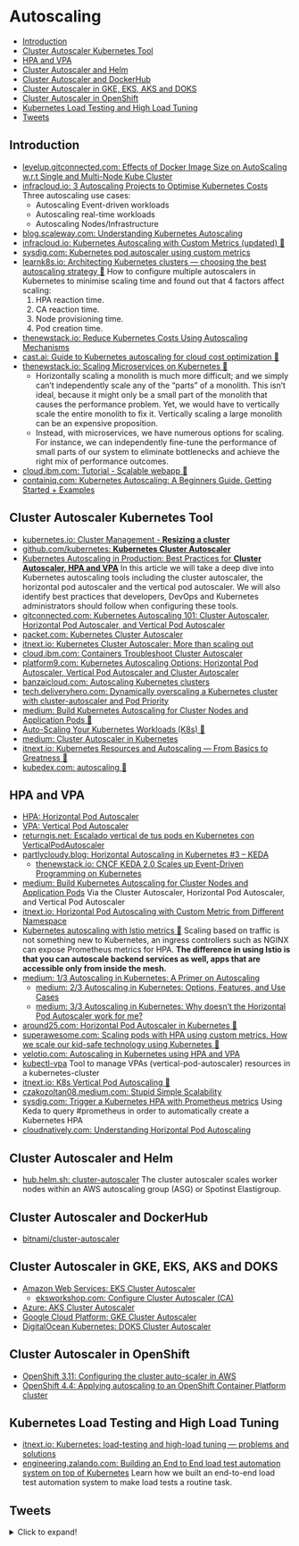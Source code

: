 # Autoscaling
- [Introduction](#introduction)
- [Cluster Autoscaler Kubernetes Tool](#cluster-autoscaler-kubernetes-tool)
- [HPA and VPA](#hpa-and-vpa)
- [Cluster Autoscaler and Helm](#cluster-autoscaler-and-helm)
- [Cluster Autoscaler and DockerHub](#cluster-autoscaler-and-dockerhub)
- [Cluster Autoscaler in GKE, EKS, AKS and DOKS](#cluster-autoscaler-in-gke-eks-aks-and-doks)
- [Cluster Autoscaler in OpenShift](#cluster-autoscaler-in-openshift)
- [Kubernetes Load Testing and High Load Tuning](#kubernetes-load-testing-and-high-load-tuning)
- [Tweets](#tweets)

## Introduction
* [levelup.gitconnected.com: Effects of Docker Image Size on AutoScaling w.r.t Single and Multi-Node Kube Cluster](https://levelup.gitconnected.com/effects-of-docker-image-size-on-autoscaling-w-r-t-single-and-multi-node-kube-cluster-29c4f689cd99)
* [infracloud.io: 3 Autoscaling Projects to Optimise Kubernetes Costs](https://www.infracloud.io/blogs/3-autoscaling-projects-optimising-kubernetes-costs/) Three autoscaling use cases:
    * Autoscaling Event-driven workloads
    * Autoscaling real-time workloads
    * Autoscaling Nodes/Infrastructure 
* [blog.scaleway.com: Understanding Kubernetes Autoscaling](https://blog.scaleway.com/understanding-kubernetes-autoscaling/)
* [infracloud.io: Kubernetes Autoscaling with Custom Metrics (updated) 🌟](https://www.infracloud.io/blogs/kubernetes-autoscaling-custom-metrics/)
* [sysdig.com: Kubernetes pod autoscaler using custom metrics](https://sysdig.com/blog/kubernetes-autoscaler/)
* [learnk8s.io: Architecting Kubernetes clusters — choosing the best autoscaling strategy 🌟](https://learnk8s.io/kubernetes-autoscaling-strategies) How to configure multiple autoscalers in Kubernetes to minimise scaling time and found out that 4 factors affect scaling: 
    1. HPA reaction time.
    2. CA reaction time.
    3. Node provisioning time.
    4. Pod creation time.
* [thenewstack.io: Reduce Kubernetes Costs Using Autoscaling Mechanisms](https://thenewstack.io/reduce-kubernetes-costs-using-autoscaling-mechanisms/)
* [cast.ai: Guide to Kubernetes autoscaling for cloud cost optimization 🌟](https://cast.ai/blog/guide-to-kubernetes-autoscaling-for-cloud-cost-optimization)
* [thenewstack.io: Scaling Microservices on Kubernetes 🌟](https://thenewstack.io/scaling-microservices-on-kubernetes)
    * Horizontally scaling a monolith is much more difficult; and we simply can’t independently scale any of the “parts” of a monolith. This isn’t ideal, because it might only be a small part of the monolith that causes the performance problem. Yet, we would have to vertically scale the entire monolith to fix it. Vertically scaling a large monolith can be an expensive proposition.
    * Instead, with microservices, we have numerous options for scaling. For instance, we can independently fine-tune the performance of small parts of our system to eliminate bottlenecks and achieve the right mix of performance outcomes.
* [cloud.ibm.com: Tutorial - Scalable webapp 🌟](https://cloud.ibm.com/docs/solution-tutorials?topic=solution-tutorials-scalable-webapp-kubernetes)
* [containiq.com: Kubernetes Autoscaling: A Beginners Guide. Getting Started + Examples](https://www.containiq.com/post/kubernetes-autoscaling)

## Cluster Autoscaler Kubernetes Tool
* [kubernetes.io: Cluster Management - **Resizing a cluster**](https://kubernetes.io/docs/tasks/administer-cluster/cluster-management/#resizing-a-cluster)
* [github.com/kubernetes: **Kubernetes Cluster Autoscaler**](https://github.com/kubernetes/autoscaler/tree/master/cluster-autoscaler)
* [Kubernetes Autoscaling in Production: Best Practices for **Cluster Autoscaler, HPA and VPA**](https://www.replex.io/blog/kubernetes-in-production-best-practices-for-cluster-autoscaler-hpa-and-vpa) In this article we will take a deep dive into Kubernetes autoscaling tools including the cluster autoscaler, the horizontal pod autoscaler and the vertical pod autoscaler. We will also identify best practices that developers, DevOps and Kubernetes administrators should follow when configuring these tools.
* [gitconnected.com: Kubernetes Autoscaling 101: Cluster Autoscaler, Horizontal Pod Autoscaler, and Vertical Pod Autoscaler](https://levelup.gitconnected.com/kubernetes-autoscaling-101-cluster-autoscaler-horizontal-pod-autoscaler-and-vertical-pod-2a441d9ad231)
* [packet.com: Kubernetes Cluster Autoscaler](https://www.packet.com/resources/guides/kubernetes-cluster-autoscaler-on-packet/)
* [itnext.io: Kubernetes Cluster Autoscaler: More than scaling out](https://itnext.io/kubernetes-cluster-autoscaler-more-than-scaling-out-7b2d97f10b27)
* [cloud.ibm.com: Containers Troubleshoot Cluster Autoscaler](https://cloud.ibm.com/docs/containers?topic=containers-troubleshoot_cluster_autoscaler)
* [platform9.com: Kubernetes Autoscaling Options: Horizontal Pod Autoscaler, Vertical Pod Autoscaler and Cluster Autoscaler](https://platform9.com/blog/kubernetes-autoscaling-options-horizontal-pod-autoscaler-vertical-pod-autoscaler-and-cluster-autoscaler/)
* [banzaicloud.com: Autoscaling Kubernetes clusters](https://banzaicloud.com/blog/k8s-cluster-autoscaler/)
* [tech.deliveryhero.com: Dynamically overscaling a Kubernetes cluster with cluster-autoscaler and Pod Priority](https://tech.deliveryhero.com/dynamically-overscaling-a-kubernetes-cluster-with-cluster-autoscaler-and-pod-priority/)
* [medium: Build Kubernetes Autoscaling for Cluster Nodes and Application Pods 🌟](https://medium.com/better-programming/build-kubernetes-autoscaling-for-cluster-nodes-and-application-pods-bb7f2d716b07)
* [Auto-Scaling Your Kubernetes Workloads (K8s) 🌟](https://medium.com/faun/autoscaling-in-kubernetes-cluster-bc55b8393a19)
* [medium: Cluster Autoscaler in Kubernetes](https://medium.com/avmconsulting-blog/cluster-autoscaler-type-in-kubernetes-part2-f2ae432eefbb)
* [itnext.io: Kubernetes Resources and Autoscaling — From Basics to Greatness 🌟](https://itnext.io/kubernetes-resources-and-autoscaling-from-basics-to-greatness-7cae17fbf27b)
* [kubedex.com: autoscaling 🌟](https://kubedex.com/autoscaling)

## HPA and VPA
* [HPA: Horizontal Pod Autoscaler](https://kubernetes.io/docs/tasks/run-application/horizontal-pod-autoscale/)
* [VPA: Vertical Pod Autoscaler](https://github.com/kubernetes/autoscaler/tree/master/vertical-pod-autoscaler)
* [returngis.net: Escalado vertical de tus pods en Kubernetes con VerticalPodAutoscaler](https://www.returngis.net/2020/07/escalado-vertical-de-tus-pods-en-kubernetes/)
* [partlycloudy.blog: Horizontal Autoscaling in Kubernetes #3 – KEDA](https://partlycloudy.blog/2020/05/29/horizontal-autoscaling-in-kubernetes-3-keda/)
    * [thenewstack.io: CNCF KEDA 2.0 Scales up Event-Driven Programming on Kubernetes](https://thenewstack.io/microsoft-keda-2-0-scales-up-event-driven-programming-on-kubernetes/)
* [medium: Build Kubernetes Autoscaling for Cluster Nodes and Application Pods](https://medium.com/better-programming/build-kubernetes-autoscaling-for-cluster-nodes-and-application-pods-bb7f2d716b07) Via the Cluster Autoscaler, Horizontal Pod Autoscaler, and Vertical Pod Autoscaler
* [itnext.io: Horizontal Pod Autoscaling with Custom Metric from Different Namespace](https://itnext.io/horizontal-pod-autoscaling-with-custom-metric-from-different-namespace-f19f8446143b)
* [Kubernetes autoscaling with Istio metrics 🌟](https://medium.com/google-cloud/kubernetes-autoscaling-with-istio-metrics-76442253a45a) Scaling based on traffic is not something new to Kubernetes, an ingress controllers such as NGINX can expose Prometheus metrics for HPA. **The difference in using Istio is that you can autoscale backend services as well, apps that are accessible only from inside the mesh.**
* [medium: 1/3 Autoscaling in Kubernetes: A Primer on Autoscaling](https://medium.com/expedia-group-tech/autoscaling-in-kubernetes-a-primer-on-autoscaling-7b8f0f95a928)
    * [medium: 2/3 Autoscaling in Kubernetes: Options, Features, and Use Cases](https://medium.com/expedia-group-tech/autoscaling-in-kubernetes-options-features-and-use-cases-c8a6ce145957) 
    * [medium: 3/3 Autoscaling in Kubernetes: Why doesn’t the Horizontal Pod Autoscaler work for me?](https://medium.com/expedia-group-tech/autoscaling-in-kubernetes-why-doesnt-the-horizontal-pod-autoscaler-work-for-me-5f0094694054)
* [around25.com: Horizontal Pod Autoscaler in Kubernetes 🌟](https://around25.com/blog/horizontal-pod-autoscaler-in-kubernetes/)
* [superawesome.com: Scaling pods with HPA using custom metrics. How we scale our kid-safe technology using Kubernetes 🌟](https://www.superawesome.com/blog/how-we-scale-our-kid-safe-technology-using-auto-scaling-on-kubernetes/)
* [velotio.com: Autoscaling in Kubernetes using HPA and VPA](https://www.velotio.com/engineering-blog/autoscaling-in-kubernetes-using-hpa-vpa)
* [kubectl-vpa](https://github.com/ninlil/kubectl-vpa) Tool to manage VPAs (vertical-pod-autoscaler) resources in a kubernetes-cluster 
* [itnext.io: K8s Vertical Pod Autoscaling 🌟](https://itnext.io/k8s-vertical-pod-autoscaling-fd9e602cbf81)
* [czakozoltan08.medium.com: Stupid Simple Scalability](https://czakozoltan08.medium.com/stupid-simple-scalability-dc4a7fbe67d6)
* [sysdig.com: Trigger a Kubernetes HPA with Prometheus metrics](https://sysdig.com/blog/kubernetes-hpa-prometheus/) Using Keda to query #prometheus in order to automatically create a Kubernetes HPA
* [cloudnatively.com: Understanding Horizontal Pod Autoscaling](https://www.cloudnatively.com/kubernetes-hpa-explanation/)

## Cluster Autoscaler and Helm
* [hub.helm.sh: cluster-autoscaler](https://hub.helm.sh/charts/stable/cluster-autoscaler) The cluster autoscaler scales worker nodes within an AWS autoscaling group (ASG) or Spotinst Elastigroup.

## Cluster Autoscaler and DockerHub
* [bitnami/cluster-autoscaler](https://hub.docker.com/r/bitnami/cluster-autoscaler/)

## Cluster Autoscaler in GKE, EKS, AKS and DOKS
* [Amazon Web Services: EKS Cluster Autoscaler](https://docs.aws.amazon.com/eks/latest/userguide/cluster-autoscaler.html)
    * [eksworkshop.com: Configure Cluster Autoscaler (CA)](https://eksworkshop.com/scaling/deploy_ca/)
* [Azure: AKS Cluster Autoscaler](https://docs.microsoft.com/en-us/azure/aks/cluster-autoscaler)
* [Google Cloud Platform: GKE Cluster Autoscaler](https://cloud.google.com/kubernetes-engine/docs/concepts/cluster-autoscaler)
* [DigitalOcean Kubernetes: DOKS Cluster Autoscaler](https://www.digitalocean.com/docs/kubernetes/how-to/autoscale/)

## Cluster Autoscaler in OpenShift
* [OpenShift 3.11: Configuring the cluster auto-scaler in AWS](https://docs.openshift.com/container-platform/3.11/admin_guide/cluster-autoscaler.html)
* [OpenShift 4.4: Applying autoscaling to an OpenShift Container Platform cluster](https://docs.openshift.com/container-platform/4.4/machine_management/applying-autoscaling.html)

## Kubernetes Load Testing and High Load Tuning
- [itnext.io: Kubernetes: load-testing and high-load tuning — problems and solutions](https://itnext.io/kubernetes-load-testing-and-high-load-tuning-problems-and-solutions-244d869a9791)
- [engineering.zalando.com: Building an End to End load test automation system on top of Kubernetes](https://engineering.zalando.com/posts/2021/03/building-an-end-to-end-load-test-automation-system-on-top-of-kubernetes.html) Learn how we built an end-to-end load test automation system to make load tests a routine task.

## Tweets
<details>
  <summary>Click to expand!</summary>

<center>

<blockquote class="twitter-tweet"><p lang="en" dir="ltr">☁️ Knowledge - Vertical vs Horizontal scaling 📈<br><br>Vertical scaling: Increase the power of machines. E.g. upgrade from 4 vCPU to 8 vCPU --&gt; Scaling Up ✅<br><br>Horizontal scaling: Add more machines. E.g. 3 web servers instead of 1 --&gt; Scaling Out ☑️</p>&mdash; Simon ☁️ (@simonholdorf) <a href="https://twitter.com/simonholdorf/status/1444186670677610500?ref_src=twsrc%5Etfw">October 2, 2021</a></blockquote> <script async src="https://platform.twitter.com/widgets.js" charset="utf-8"></script>
</center>
</details>